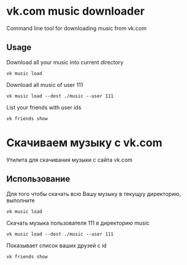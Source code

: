 # vk.com music downloader #

Command line tool for downloading music from vk.com

## Usage ##

Download all your music into current directory

`vk music load`

Download all music of user 111

`vk music load --dest ./music --user 111`

List your friends with user ids

`vk friends show`


# Скачиваем музыку с vk.com #

Утилита для скачивания музыки с сайта vk.com

## Использование ##

Для того чтобы скачать всю Вашу музыку в текущуу директорию, выполните

`vk music load`

Скачать музыка пользователя 111 в директорию music

`vk music load --dest ./music --user 111`

Показывает список ваших друзей с id

`vk friends show`

